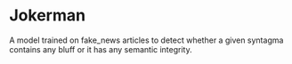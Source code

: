 # Jokerman
A model trained on fake_news articles to detect whether a given syntagma contains any bluff or it has any semantic integrity.
